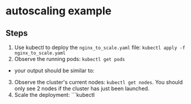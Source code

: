 # autoscaling example

## Steps

1. Use kubectl to deploy the ```nginx_to_scale.yaml``` file: ```kubectl apply -f nginx_to_scale.yaml```
2. Observe the running pods: ```kubectl get pods```
  - your output should be similar to:

3. Observe the cluster's current nodes:  ```kubectl get nodes```.  You should only see 2 nodes if the cluster has just been launched.
4. Scale the deployment: ```kubectl  